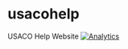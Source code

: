 # usacohelp
USACO Help Website
[![Analytics](https://ga-beacon.appspot.com/UA-39213431-2/pixi.js/index)](https://github.com/igrigorik/ga-beacon)
